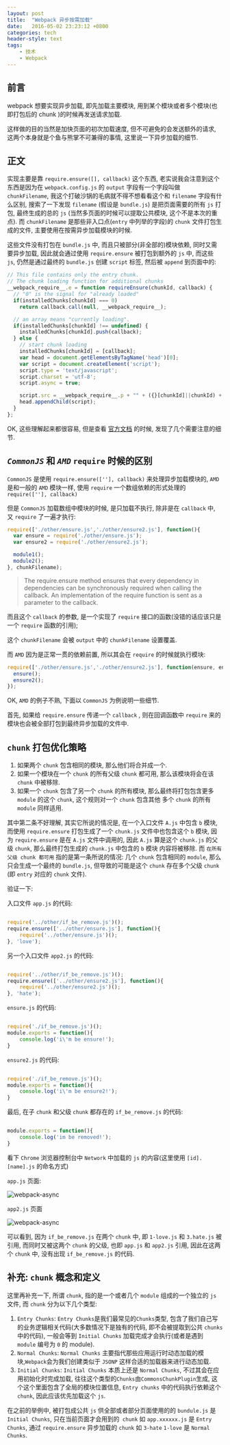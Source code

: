 ```yaml
---
layout: post
title:  "Webpack 异步按需加载"
date:   2016-05-02 23:23:12 +0800
categories: tech
header-style: text
tags:
    - 技术
    - Webpack
---
```


## 前言

webpack 想要实现异步加载, 即先加载主要模块, 用到某个模块或者多个模块(也即打包后的 chunk )的时候再发送请求加载.

这样做的目的当然是加快页面的初次加载速度, 但不可避免的会发送额外的请求, 这两个本身就是个鱼与熊掌不可兼得的事情, 这里说一下异步加载的细节.

## 正文

实现主要是靠 `require.ensure([], callback)` 这个东西, 老实说我会注意到这个东西是因为在 `webpack.config.js` 的 `output` 字段有一个字段叫做 `chunkFilename`, 我这个打破沙锅的毛病就不得不想看看这个和 `filename` 字段有什么区别, 搜索了一下发现 `filename` (假设是 `bundle.js`) 是把页面需要的所有 `js` 打包, 最终生成的总的 `js` (当然多页面的时候可以提取公共模块, 这个不是本次的重点). 而 `chunkFilename` 是那些非入口点(`entry` 中列举的字段)的 `chunk` 文件打包生成的文件, 主要使用在按需异步加载模块的时候.

这些文件没有打包在 `bundle.js` 中, 而且只被部分(非全部的)模块依赖, 同时又需要异步加载, 因此就会通过使用 `require.ensure` 被打包到额外的 `js` 中, 而这些 `js`, 仍然是通过最终的 `bundle.js` 创建 `script` 标签, 然后被 `append` 到页面中的:

```js
// This file contains only the entry chunk.
// The chunk loading function for additional chunks
__webpack_require__.e = function requireEnsure(chunkId, callback) {
  // "0" is the signal for "already loaded"
  if(installedChunks[chunkId] === 0)
    return callback.call(null, __webpack_require__);

  // an array means "currently loading".
  if(installedChunks[chunkId] !== undefined) {
    installedChunks[chunkId].push(callback);
  } else {
    // start chunk loading
    installedChunks[chunkId] = [callback];
    var head = document.getElementsByTagName('head')[0];
    var script = document.createElement('script');
    script.type = 'text/javascript';
    script.charset = 'utf-8';
    script.async = true;

    script.src = __webpack_require__.p + "" + ({}[chunkId]||chunkId) + ".js";
    head.appendChild(script);
  }
};
```

OK, 这些理解起来都很容易, 但是查看 [官方文档](http://webpack.github.io/docs/code-splitting.html#defining-a-split-point) 的时候, 发现了几个需要注意的细节.

## *`CommonJS`* 和 *`AMD`* `require` 时候的区别

`CommonJS` 是使用 `require.ensure([''], callback)` 来处理异步加载模块的, `AMD` 是和一般的 `AMD` 模块一样, 使用 `require` 一个数组依赖的形式处理的 `require([''], callback)`

但是 `CommonJS` 加载数组中模块的时候, 是只加载不执行, 除非是在 `callback` 中, 又 `require` 了一遍才执行:

```js
require(['./other/ensure.js','./other/ensure2.js'], function(){
  var ensure = require('./other/ensure.js');
  var ensure2 = require('./other/ensure2.js');

  module1();
  module2();
}, chunkFilename);
```

> The require.ensure method ensures that every dependency in dependencies can be synchronously required when calling the callback. An implementation of the require function is sent as a parameter to the callback.

而且这个 `callback` 的参数, 是一个实现了 `require` 接口的函数(没错的话应该只是一个 `require` 函数的引用);

这个 `chunkFilename` 会被 `output` 中的 `chunkFilename` 设置覆盖.

而 `AMD` 因为是正常一贯的依赖前置, 所以其会在 `require` 的时候就执行模块:

```js
require(['./other/ensure.js','./other/ensure2.js'], function(ensure, ensure2){
  ensure();
  ensure2();
});
```

OK, `AMD` 的例子不熟, 下面以 `CommonJS` 为例说明一些细节.

首先, 如果给 `require.ensure` 传递一个 `callback` , 则在回调函数中 `require` 来的模块也会被全部打包到最终异步加载的文件中.

## `chunk` 打包优化策略

1. 如果两个 `chunk` 包含相同的模块, 那么他们将合并成一个.
2. 如果一个模块在一个 `chunk` 的所有父级 `chunk` 都可用, 那么该模块将会在该 `chunk` 中被移除.
3. 如果一个 `chunk` 包含了另一个 `chunk` 的所有模块, 那么最终将打包包含更多 `module` 的这个 `chunk`, 这个规则对一个 `chunk` 包含其他 多个 `chunk` 的所有 `module` 同样适用.

其中第二条不好理解, 其实它所说的情况是, 在一个入口文件 `A.js` 中包含 `b` 模块, 而使用 `require.ensure` 打包生成了一个 `chunk.js` 文件中也包含这个 `b` 模块, 因为 `require.ensure` 是在 `A.js` 文件中调用的, 因此 `A.js` 算是这个 `chunk.js` 的父级 `chunk`, 那么最终打包生成的 `chunk.js` 中包含的 `b` 模块 内容将被移除. 而 `在所有父级 chunk 都可用` 指的是第一条所说的情况: 几个 `chunk` 包含相同的 `module`, 那么只会生成一个最终的 `bundle.js`, 但导致的可能是这个 `chunk` 存在多个父级 `chunk` (即 `entry` 对应的 `chunk` 文件).

验证一下:

入口文件 `app.js` 的代码:

```js

require('../other/if_be_remove.js')();
require.ensure(['../other/ensure.js'], function(){
	require('../other/ensure.js')();
}, 'love');

```


另一个入口文件 `app2.js` 的代码:

```js

require('../other/if_be_remove.js')();
require.ensure(['../other/ensure2.js'], function(){
	require('../other/ensure2.js')();
}, 'hate');

```

`ensure.js` 的代码:

```js

require('./if_be_remove.js')();
module.exports = function(){
	console.log('i\'m be ensure!');
}

```

`ensure2.js` 的代码:

```js

require('./if_be_remove.js')();
module.exports = function(){
	console.log('i\'m be ensure2!');
}

```

最后, 在子 `chunk` 和父级 `chunk` 都存在的 `if_be_remove.js` 的代码:

```js

module.exports = function(){
	console.log('im be removed!');
}

```

看下 `Chrome` 浏览器控制台中 `Network` 中加载的 `js` 的内容(这里使用 `[id].[name].js` 的命名方式)

`app.js` 页面:

![webpack-async]({{site.static_url}}/img/in-post/2016/webpack-async-1.png "webpack-async")

`app2.js` 页面

![webpack-async]({{site.static_url}}/img/in-post/2016/webpack-async-2.png "webpack-async")

可以看到, 因为 `if_be_remove.js` 在两个 `chunk` 中, 即 `1-love.js` 和 `3.hate.js` 被引用, 而同时又被这两个 `chunk` 的父级, 也即 `app.js` 和 `app2.js` 引用, 因此在这两个 `chunk` 中, 没有出现 `if_be_remove.js` 的代码.

## 补充: `chunk` 概念和定义

这里再补充一下, 所谓 `chunk`, 指的是一个或者几个 `module` 组成的一个独立的 `js` 文件, 而 `chunk` 分为以下几个类型:

1. `Entry Chunks`: `Entry Chunks`是我们最常见的`Chunks`类型, 包含了我们自己写的业务逻辑相关代码(大多数情况下是独有的代码, 即不会被提取到公共 `chunks` 中的代码), 一般会等到 `Initial Chunks` 加载完成才会执行(或者是遇到 `module` 编号为 `0` 的 module).
2. `Normal Chunks`: `Normal Chunks` 主要指代那些应用运行时动态加载的模块,`Webpack`会为我们创建类似于 `JSONP` 这样合适的加载器来进行动态加载.
3. `Initial Chunks`: `Initial Chunks` 本质上还是 `Normal Chunks`, 不过其会在应用初始化时完成加载, 往往这个类型的`Chunks`由`CommonsChunkPlugin`生成, 这个这个里面包含了全局的模块位置信息, `Entry chunks` 中的代码执行依赖这个 `chunk`, 因此应该优先加载这个 `js`.

在之前的举例中, 被打包成公共 `js` 供全部或者部分页面使用的的 `bundule.js` 是 `Initial Chunks`, 只在当前页面才会用到的` chunk` 如 `app.xxxxxx.js` 是 `Entry Chunks`, 通过 `require.ensure` 异步加载的 `chunk` 如 `3-hate` `1-love` 是 `Normal Chunks`.

